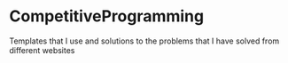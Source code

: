 # CompetitiveProgramming
Templates that I use and solutions to the problems that I have solved from different websites
